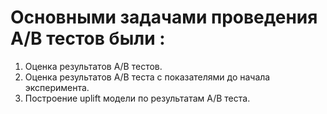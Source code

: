# Основными задачами проведения A/B тестов были :
   1. Оценка результатов A/B тестов.
   2. Оценка результатов A/B теста с показателями до начала эксперимента.
   3. Построение uplift модели по результатам A/B теста.
